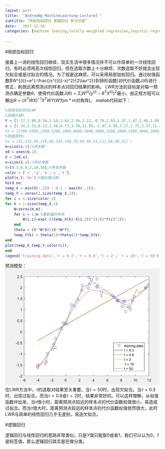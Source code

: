 ```yaml
---
layout: post
title:  "AndrewNg-MachineLearning-Lecture3 "
subtitle: “局部加权回归 逻辑回归 多元分类”
date:   2017-12-30
categories: [machine leaning,locally weighted regression,logistic regression,classification]

---
```

<script type="text/x-mathjax-config"> MathJax.Hub.Config({ tex2jax: {inlineMath: [['$','$'],['\\(','\\)']]} }); </script> <script type="text/javascript" async src="https://cdn.mathjax.org/mathjax/latest/MathJax.js?config=TeX-MML-AM_CHTML"> </script>

#局部加权回归

接着上一讲的线性回归继续，现实生活中很多情况并不可以作简单的一次线性回归，有时必须用高次线性回归，但在选取次数上十分麻烦，次数选取不好就会出现欠拟合或是过拟合的情况。为了规避这麻烦，可以采用局部加权回归。通过权值函数$W^{(i)}=e^{-\frac{(x^{(i)}-x)^2}{2\tau^2}}$(钟形函数)对代价函数$J(\theta)$进行修正，削弱远离预测点的样本点对回归结果的影响。
LWR方法的目标是对每一预测点确定参数$\theta$，使得代价函数$J(\theta)=\Sigma_iW^{(i)}(y^{(i)}-\theta^TX^{(i)})^2$最小。由正规方程可以解出$\theta = (X^TWX)^{-1}X^TWY$($W$为$m*m$对角阵)。
matlab代码如下：
```matlab
%局部加权回归LWR
%房屋价格Y
Y = [1.17,1.88,0.34,2.10,1.64,2.36,2.12,-0.79,2.03,1.97,1.47,2.46,1.98,1.12,-1.37,1.03,1.38,1.22,1.40,-1.52,2.39,1.37,-0.99,2.04,-0.71,1.41,0.14,0.40,0.39,1.39,2.15,-1.6,-0.56,1.44,2.00,1.56,0.92,-0.30,1.14,1.59]';
x = [1.24,2.33,0.13,2.36,6.73,3.70,11.85,-1.87,4.50,3.27,1.75,3.37,11.47,9.05,-2.81,9.31,8.42,0.86,7.55,-3.98,4.49,8.30,-2.60,4.48,-1.50,9.62,-0.62,-0.38,-0.1,7.49,3.44,-4.07,-1.74,7.31,11.55,6.97,8.62,-1.49,8.13,9.83]';
%Y = [2300,4500,2300,5200,2900,8000,5000,5000,3200,2800,3200,4000,2600,2400,3600]';
%房屋面积s
%s = [52,131,49,158,66,143,140,76,84,46,51,111,66,90,52]';
m=size(x,1);%样本数
x0 = ones(m,1);
X = [x0,x];
n=size(X,2);%特征维数
t=[0.3,0.8,2,10,50];%带宽参数
color = ['r','g','m','y','k'];
plot(x,Y,'bo');%画出散点图
hold on;
temp_X = min(X(:,2)) : 0.1 : max(X(:,2));
temp_Y = zeros(1,size(temp_X,2));
for c = 1:size(color,2)
for k = 1:size(temp_X,2)
    W=zeros(m,m);
    for i = 1:m %重新遍历样本
        W(i,i)=exp(-((temp_X(k)-X(i,2))^2)/(2*t(c)^2));
    end
    theta = (X'*W*X)\(X'*W*Y);
    temp_Y(k) = theta(1)+theta(2)*temp_X(k);
end
plot(temp_X,temp_Y,color(c));
end
legend('training data','t = 0.3','t = 0.8','t = 2',' t = 10','t = 50');

```
预测模型：
![](https://raw.githubusercontent.com/NjuOwen/NjuOwen.github.io/master/img/2017-12-30-AndrewNg-MachineLearning-lec3/fig1.JPG)
在LWR方法中，$\tau$的选取对结果至关重要。当$\tau=50$时，出现欠拟合。当$\tau=0.3$时，出现过拟合。而当$\tau=0.8$或$\tau=2$时，结果非常好的。可以这样理解，从权值函数$W$出发，当$\tau$很小时，距离预测点较远的样本点的代价函数权值很小，易造成过拟合。而当$\tau$很大时，距离预测点较远的样本点的代价函数权值依然很大，此时LWR与简单的线性回归几乎无差别，易造欠拟合。

#逻辑回归

逻辑回归与线性回归的思路非常类似，只是$Y$值只能取0或者1，我们可以认为0，1是标签值，那么逻辑回归其实是在做分类。
